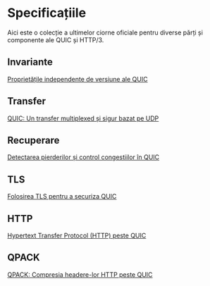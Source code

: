 # Specificațiile

Aici este o colecție a ultimelor ciorne oficiale pentru diverse părți și 
componente ale QUIC și HTTP/3.

## Invariante

[Proprietățile independente de versiune ale QUIC](https://tools.ietf.org/html/draft-ietf-quic-invariants-04)

## Transfer

[QUIC: Un transfer multiplexed și sigur bazat pe UDP](https://tools.ietf.org/html/draft-ietf-quic-transport-20)

## Recuperare

[Detectarea pierderilor și control congestiilor în QUIC](https://tools.ietf.org/html/draft-ietf-quic-recovery-20)

## TLS

[Folosirea TLS pentru a securiza QUIC](https://tools.ietf.org/html/draft-ietf-quic-tls-20)

## HTTP

[Hypertext Transfer Protocol (HTTP) peste QUIC](https://tools.ietf.org/html/draft-ietf-quic-http-20)

## QPACK

[QPACK: Compresia headere-lor HTTP peste QUIC](https://tools.ietf.org/html/draft-ietf-quic-qpack-08)
